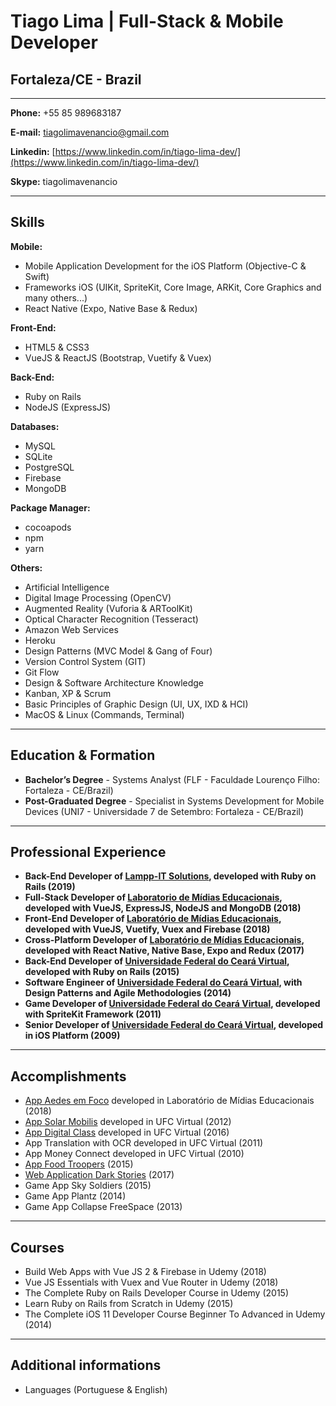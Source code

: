 # Tiago Lima | Full-Stack & Mobile Developer
## Fortaleza/CE - Brazil

---

**Phone:** +55 85 989683187

**E-mail:** tiagolimavenancio@gmail.com

**Linkedin:** [https://www.linkedin.com/in/tiago-lima-dev/](https://www.linkedin.com/in/tiago-lima-dev/)

**Skype:** tiagolimavenancio

---

## Skills


**Mobile:**
* Mobile Application Development for the iOS Platform (Objective-C & Swift) 
* Frameworks iOS (UIKit, SpriteKit, Core Image, ARKit, Core Graphics and many others...)
* React Native (Expo, Native Base & Redux)


**Front-End:**
* HTML5 & CSS3
* VueJS & ReactJS (Bootstrap, Vuetify & Vuex)


**Back-End:**
* Ruby on Rails
* NodeJS (ExpressJS)


**Databases:**
* MySQL
* SQLite
* PostgreSQL
* Firebase
* MongoDB

**Package Manager:**
* cocoapods
* npm
* yarn


**Others:**
* Artificial Intelligence
* Digital Image Processing (OpenCV)
* Augmented Reality (Vuforia & ARToolKit)
* Optical Character Recognition (Tesseract)
* Amazon Web Services
* Heroku
* Design Patterns (MVC Model & Gang of Four)
* Version Control System (GIT)
* Git Flow
* Design & Software Architecture Knowledge
* Kanban, XP & Scrum
* Basic Principles of Graphic Design (UI, UX, IXD & HCI)
* MacOS & Linux (Commands, Terminal)



---

## Education & Formation

* **Bachelor’s Degree** - Systems Analyst (FLF - Faculdade Lourenço Filho: Fortaleza - CE/Brazil)
* **Post-Graduated Degree** - Specialist in Systems Development for Mobile Devices (UNI7 - Universidade 7 de Setembro: Fortaleza - CE/Brazil)


---


## Professional Experience
* **Back-End Developer of [Lampp-IT Solutions](https://www.lampp-it.com.br/), developed with Ruby on Rails (2019)**
* **Full-Stack Developer of [Laboratorio de Mídias Educacionais](http://lme.ufc.br/), developed with VueJS, ExpressJS, NodeJS and MongoDB (2018)**
* **Front-End Developer of [Laboratório de Mídias Educacionais](http://lme.ufc.br/), developed with VueJS, Vuetify, Vuex and Firebase (2018)**
* **Cross-Platform Developer of [Laboratório de Mídias Educacionais](http://lme.ufc.br/), developed with React Native, Native Base, Expo and Redux (2017)**
* **Back-End Developer of [Universidade Federal do Ceará Virtual](http://portal.virtual.ufc.br/), developed with Ruby on Rails (2015)**
* **Software Engineer of [Universidade Federal do Ceará Virtual](http://portal.virtual.ufc.br/), with Design Patterns and Agile Methodologies (2014)**
* **Game Developer of [Universidade Federal do Ceará Virtual](http://portal.virtual.ufc.br/), developed with SpriteKit Framework (2011)**
* **Senior Developer of [Universidade Federal do Ceará Virtual](http://portal.virtual.ufc.br/), developed in iOS Platform (2009)**



---



## Accomplishments

* [App Aedes em Foco](https://itunes.apple.com/br/app/aedes-em-foco-lme/id1146901883?l=en&mt=8) developed in Laboratório de Mídias Educacionais (2018)
* [App Solar Mobilis](https://itunes.apple.com/br/app/solar-mobilis/id1213025314?l=en&mt=8) developed in UFC Virtual (2012)
* [App Digital Class](https://itunes.apple.com/br/app/digital-class/id1199107757?l=en&mt=8) developed in UFC Virtual (2016)
* App Translation with OCR developed in UFC Virtual (2011) 
* App Money Connect developed in UFC Virtual (2010) 
* [App Food Troopers](http://tribunadoceara.uol.com.br/noticias/tecnologia/cearenses-criam-aplicativo-com-informacoes-sobre-food-trucks-de-fortaleza/) (2015)
* [Web Application Dark Stories](http://dark-stories.herokuapp.com/) (2017)
* Game App Sky Soldiers (2015)
* Game App Plantz (2014)
* Game App Collapse FreeSpace (2013)


---

## Courses

* Build Web Apps with Vue JS 2 & Firebase in Udemy (2018)
* Vue JS Essentials with Vuex and Vue Router in Udemy (2018)
* The Complete Ruby on Rails Developer Course in Udemy (2015)
* Learn Ruby on Rails from Scratch in Udemy (2015)
* The Complete iOS 11 Developer Course Beginner To Advanced in Udemy (2014)


---

## Additional informations

* Languages (Portuguese & English)





